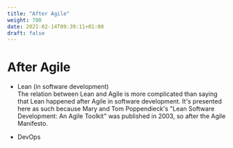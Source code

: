```yaml
---
title: "After Agile"
weight: 700
date: 2021-02-14T09:39:11+01:00
draft: false
---
```


# After Agile

- Lean (in software development)  
The relation between Lean and Agile is more complicated than saying that Lean happened after Agile in software development. It's presented here as such because Mary and Tom Poppendieck's "Lean Software Development: An Agile Toolkit" was published in 2003, so after the Agile Manifesto.


- DevOps